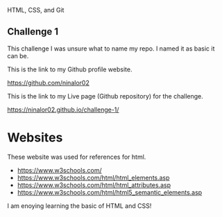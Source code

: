 HTML, CSS, and Git

## Challenge 1

This challenge I was unsure what  to name my repo. I named it as basic it can be.

This is the link to my Github profile website. 

https://github.com/ninalor02 

This is the link to my Live page (Github repository) for the challenge. 

https://ninalor02.github.io/challenge-1/ 



# Websites

These website was used for references for html.

* https://www.w3schools.com/
* https://www.w3schools.com/html/html_elements.asp
* https://www.w3schools.com/html/html_attributes.asp
* https://www.w3schools.com/html/html5_semantic_elements.asp

I am enoying learning the basic of HTML and CSS!

